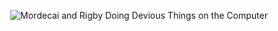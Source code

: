 <p align="center">
<img src="https://media3.giphy.com/media/v1.Y2lkPTc5MGI3NjExbHl5NGF6OGN4enhoNzY2eXAydjF1a2pqMnNjeDE0czBtd2cwdTdjbyZlcD12MV9pbnRlcm5hbF9naWZfYnlfaWQmY3Q9Zw/MbdbKo343XcqLeRE8S/giphy.gif" alt="Mordecai and Rigby Doing Devious Things on the Computer">
</p>
